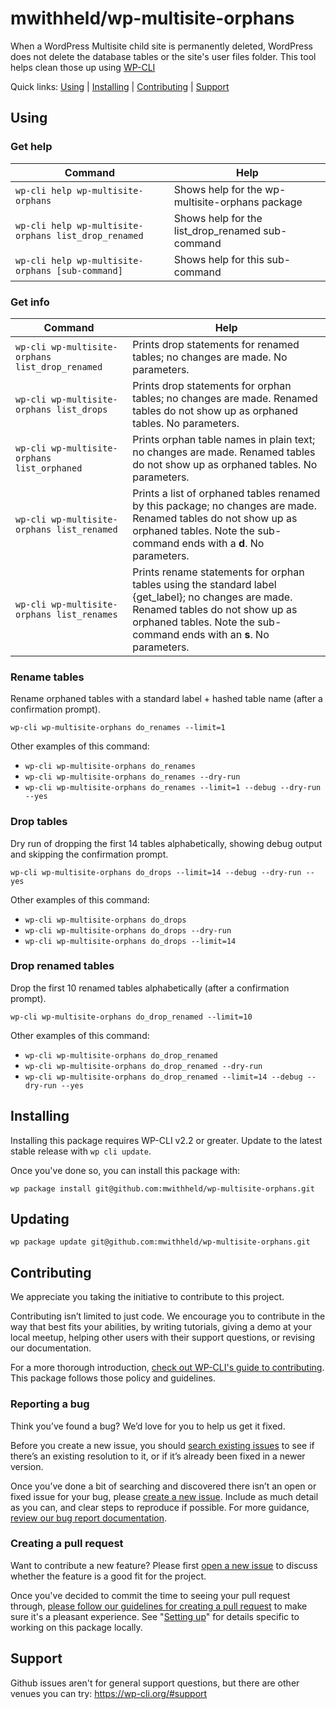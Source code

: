 mwithheld/wp-multisite-orphans
==================

When a WordPress Multisite child site is permanently deleted, WordPress does not delete the database tables or the site's user files folder. This tool helps clean those up using [WP-CLI](https://wp-cli.org/)

Quick links: [Using](#using) | [Installing](#installing) | [Contributing](#contributing) | [Support](#support)


## Using

### Get help

|Command|Help|
|--- | --- |
|`wp-cli help wp-multisite-orphans`|Shows help for the wp-multisite-orphans package|
|`wp-cli help wp-multisite-orphans list_drop_renamed`|Shows help for the list_drop_renamed sub-command|
|`wp-cli help wp-multisite-orphans [sub-command]`|Shows help for this sub-command|

### Get info

|Command|Help|
--- | --- |
|`wp-cli wp-multisite-orphans list_drop_renamed`|Prints drop statements for renamed tables; no changes are made. No parameters.|
|`wp-cli wp-multisite-orphans list_drops`|Prints drop statements for orphan tables; no changes are made. Renamed tables do not show up as orphaned tables. No parameters.|
|`wp-cli wp-multisite-orphans list_orphaned`|Prints orphan table names in plain text; no changes are made. Renamed tables do not show up as orphaned tables. No parameters.|
|`wp-cli wp-multisite-orphans list_renamed`|Prints a list of orphaned tables renamed by this package; no changes are made. Renamed tables do not show up as orphaned tables. Note the sub-command ends with a **d**. No parameters.|
|`wp-cli wp-multisite-orphans list_renames`|Prints rename statements for orphan tables using the standard label {get_label}; no changes are made. Renamed tables do not show up as orphaned tables. Note the sub-command ends with an **s**. No parameters.|

### Rename tables
Rename orphaned tables with a standard label + hashed table name (after a confirmation prompt).

    wp-cli wp-multisite-orphans do_renames --limit=1

Other examples of this command:

* `wp-cli wp-multisite-orphans do_renames`
* `wp-cli wp-multisite-orphans do_renames --dry-run`
* `wp-cli wp-multisite-orphans do_renames --limit=1 --debug --dry-run --yes`

### Drop tables
Dry run of dropping the first 14 tables alphabetically, showing debug output and skipping the confirmation prompt.

    wp-cli wp-multisite-orphans do_drops --limit=14 --debug --dry-run --yes

Other examples of this command:

* `wp-cli wp-multisite-orphans do_drops`
* `wp-cli wp-multisite-orphans do_drops --dry-run`
* `wp-cli wp-multisite-orphans do_drops --limit=14`

### Drop renamed tables
Drop the first 10 renamed tables alphabetically (after a confirmation prompt).

    wp-cli wp-multisite-orphans do_drop_renamed --limit=10

Other examples of this command:

* `wp-cli wp-multisite-orphans do_drop_renamed`
* `wp-cli wp-multisite-orphans do_drop_renamed --dry-run`
* `wp-cli wp-multisite-orphans do_drop_renamed --limit=14 --debug --dry-run --yes`


## Installing

Installing this package requires WP-CLI v2.2 or greater. Update to the latest stable release with `wp cli update`.

Once you've done so, you can install this package with:

    wp package install git@github.com:mwithheld/wp-multisite-orphans.git


## Updating

    wp package update git@github.com:mwithheld/wp-multisite-orphans.git


## Contributing

We appreciate you taking the initiative to contribute to this project.

Contributing isn’t limited to just code. We encourage you to contribute in the way that best fits your abilities, by writing tutorials, giving a demo at your local meetup, helping other users with their support questions, or revising our documentation.

For a more thorough introduction, [check out WP-CLI's guide to contributing](https://make.wordpress.org/cli/handbook/contributing/). This package follows those policy and guidelines.

### Reporting a bug

Think you’ve found a bug? We’d love for you to help us get it fixed.

Before you create a new issue, you should [search existing issues](https://github.com/mwithheld/wp-multisite-orphans/issues?q=label%3Abug%20) to see if there’s an existing resolution to it, or if it’s already been fixed in a newer version.

Once you’ve done a bit of searching and discovered there isn’t an open or fixed issue for your bug, please [create a new issue](https://github.com/mwithheld/wp-multisite-orphans/issues/new). Include as much detail as you can, and clear steps to reproduce if possible. For more guidance, [review our bug report documentation](https://make.wordpress.org/cli/handbook/bug-reports/).

### Creating a pull request

Want to contribute a new feature? Please first [open a new issue](https://github.com/mwithheld/wp-multisite-orphans/issues/new) to discuss whether the feature is a good fit for the project.

Once you've decided to commit the time to seeing your pull request through, [please follow our guidelines for creating a pull request](https://make.wordpress.org/cli/handbook/pull-requests/) to make sure it's a pleasant experience. See "[Setting up](https://make.wordpress.org/cli/handbook/pull-requests/#setting-up)" for details specific to working on this package locally.


## Support

Github issues aren't for general support questions, but there are other venues you can try: https://wp-cli.org/#support


